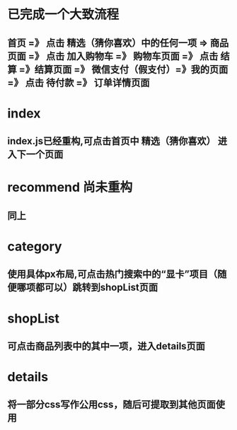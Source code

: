 # 已完成一个大致流程
## 首页 =》 点击 精选（猜你喜欢）中的任何一项 => 商品页面 =》 点击 加入购物车 =》 购物车页面 =》 点击 结算 =》结算页面 =》 微信支付（假支付）=》我的页面 =》 点击 待付款 =》 订单详情页面

# index
## index.js已经重构,可点击首页中 精选（猜你喜欢） 进入下一个页面
# recommend 尚未重构
## 同上

# category
## 使用具体px布局,可点击热门搜索中的“显卡”项目（随便哪项都可以）跳转到shopList页面

# shopList
## 可点击商品列表中的其中一项，进入details页面

# details
## 将一部分css写作公用css，随后可提取到其他页面使用